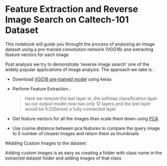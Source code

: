 # Feature Extraction and Reverse Image Search on Caltech-101 Dataset

This notebook will guide you throught the process of analysing an image dataset using a pre-trained convolution network (VGG16) and extracting feature vectors for each image

Post analysis we try to demonstrate 'reverse image search' one of the widely popular applications of image analysis. The approach we take is :

* Download [VGG16 pre-trained model](https://keras.io/applications/#vgg16) using keras

* Perform Feature Extraction :
  >Here we remove the last layer ie.,the softmax classification layer so our output model now has only 12 layers and the last layer would be fc2(Dense) a fully connected layer
  
* Get feature vectors for all the images then scale them down using [PCA](https://scikit-learn.org/stable/modules/generated/sklearn.decomposition.PCA.html)

* Use cosine distance between pca features to compare the query image to 5 number of closest images and return them as thumbnails

#Adding Custom Images to the dataset:

Adding custom images is as easy as creating a folder with class name in the extracted dataset folder and adding images of that class